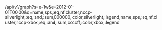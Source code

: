 
/api/v1/graph?s=e-1w&e=2012-01-01T00:00&q=name,sps,:eq,nf.cluster,nccp-silverlight,:eq,:and,:sum,000000,:color,silverlight,:legend,name,sps,:eq,nf.cluster,nccp-xbox,:eq,:and,:sum,ccccff,:color,xbox,:legend


